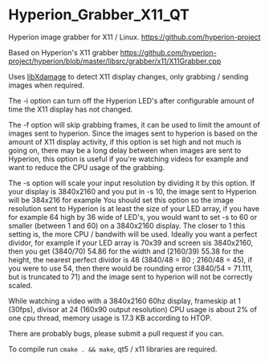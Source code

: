 # Hyperion_Grabber_X11_QT
Hyperion image grabber for X11 / Linux. https://github.com/hyperion-project

Based on Hyperion's X11 grabber https://github.com/hyperion-project/hyperion/blob/master/libsrc/grabber/x11/X11Grabber.cpp

Uses [libXdamage](https://www.freedesktop.org/wiki/Software/XDamage/) to detect X11 display changes, only grabbing / sending images when required.

The -i option can turn off the Hyperion LED's after configurable amount of time the X11 display has not changed.

The -f option will skip grabbing frames, it can be used to limit the amount of images sent to hyperion. Since the images sent to hyperion is based on the amount of X11 display activity, if this option is set high and not much is going on, there may be a long delay between when images are sent to Hyperion, this option is useful if you're watching videos for example and want to reduce the CPU usage of the grabbing.

The -s option will scale your input resolution by dividing it by this option.
If your display is 3840x2160 and you put in -s 10, the image sent to Hyperion will be 384x216 for example
You should set this option so the image resolution sent to Hyperion is at least the size of your LED array, if you have for example 64 high by 36 wide of LED's, you would want to set -s to 60 or smaller (between 1 and 60) on a 3840x2160 display. The closer to 1 this setting is, the more CPU / bandwith will be used.
Ideally you want a perfect dividor, for example if your LED array is 70x39 and screen sis 3840x2160, then you get (3840/70) 54.86 for the width and (2160/39) 55.38 for the height, the nearest perfect dividor is 48 (3840/48 = 80 ; 2160/48 = 45), if you were to use 54, then there would be rounding error (3840/54 = 71.111, but is truncated to 71) and the image sent to hyperion will not be correctly scaled.

While watching a video with a 3840x2160 60hz display, frameskip at 1 (30fps), divisor at 24 (160x90 output resolution) CPU usage is about 2% of one cpu thread, memory usage is 17.3 KB according to HTOP.

There are probably bugs, please submit a pull request if you can.

To compile run `cmake . && make`, qt5 / x11 libraries are required.

